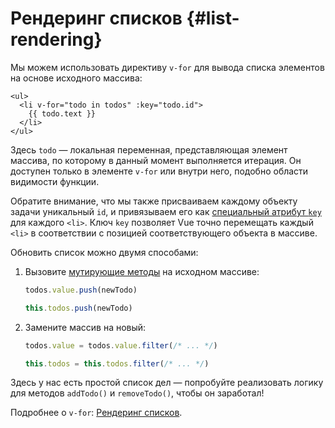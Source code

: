 # Рендеринг списков {#list-rendering}

Мы можем использовать директиву `v-for` для вывода списка элементов на основе исходного массива:

```vue-html
<ul>
  <li v-for="todo in todos" :key="todo.id">
    {{ todo.text }}
  </li>
</ul>
```

Здесь `todo` — локальная переменная, представляющая элемент массива, по которому в данный момент выполняется итерация. Он доступен только в элементе `v-for` или внутри него, подобно области видимости функции.

Обратите внимание, что мы также присваиваем каждому объекту задачи уникальный `id`, и привязываем его как <a target="_blank" href="/api/built-in-special-attributes.html#key">специальный атрибут `key`</a> для каждого `<li>`. Ключ `key` позволяет Vue точно перемещать каждый `<li>` в соответствии с позицией соответствующего объекта в массиве.

Обновить список можно двумя способами:

1. Вызовите [мутирующие методы](https://stackoverflow.com/questions/9009879/which-javascript-array-functions-are-mutating) на исходном массиве:

   <div class="composition-api">

   ```js
   todos.value.push(newTodo)
   ```

     </div>
     <div class="options-api">

   ```js
   this.todos.push(newTodo)
   ```

   </div>

2. Замените массив на новый:

   <div class="composition-api">

   ```js
   todos.value = todos.value.filter(/* ... */)
   ```

     </div>
     <div class="options-api">

   ```js
   this.todos = this.todos.filter(/* ... */)
   ```

   </div>

Здесь у нас есть простой список дел — попробуйте реализовать логику для методов `addTodo()` и `removeTodo()`, чтобы он заработал!

Подробнее о `v-for`: <a target="_blank" href="/guide/essentials/list.html">Рендеринг списков</a>.

